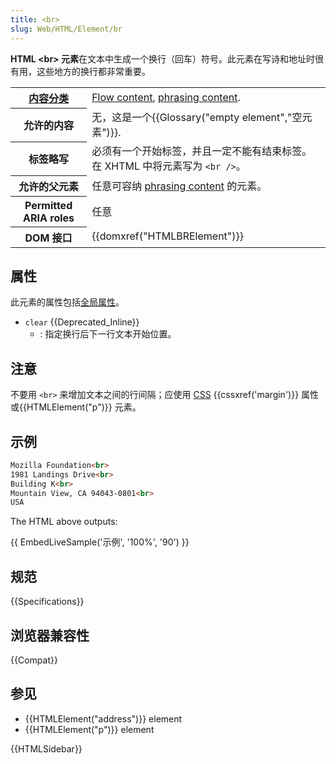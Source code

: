```yaml
---
title: <br>
slug: Web/HTML/Element/br
---
```


**HTML \<br> 元素**在文本中生成一个换行（回车）符号。此元素在写诗和地址时很有用，这些地方的换行都非常重要。

<table class="properties">
 <tbody>
  <tr>
   <th scope="row"><a href="/zh-CN/docs/HTML/Content_categories">内容分类</a></th>
   <td><a href="/zh-CN/docs/HTML/Content_categories#Flow_content">Flow content</a>, <a href="/zh-CN/docs/HTML/Content_categories#Phrasing_content">phrasing content</a>.</td>
  </tr>
  <tr>
   <th scope="row">允许的内容</th>
   <td>无，这是一个{{Glossary("empty element","空元素")}}.</td>
  </tr>
  <tr>
   <th scope="row">标签略写</th>
   <td>必须有一个开始标签，并且一定不能有结束标签。在 XHTML 中将元素写为 <code>&lt;br /&gt;</code>。</td>
  </tr>
  <tr>
   <th scope="row">允许的父元素</th>
   <td>任意可容纳 <a href="/zh-CN/docs/HTML/Content_categories#Phrasing_content">phrasing content</a> 的元素。</td>
  </tr>
  <tr>
   <th scope="row">Permitted ARIA roles</th>
   <td>任意</td>
  </tr>
  <tr>
   <th scope="row">DOM 接口</th>
   <td>{{domxref("HTMLBRElement")}}</td>
  </tr>
 </tbody>
</table>

## 属性

此元素的属性包括[全局属性](/zh-CN/docs/HTML/Global_attributes)。

- `clear` {{Deprecated_Inline}}
  - : 指定换行后下一行文本开始位置。

## 注意

不要用 `<br>` 来增加文本之间的行间隔；应使用 [CSS](/zh-CN/docs/CSS) {{cssxref('margin')}} 属性或{{HTMLElement("p")}} 元素。

## 示例

```html
Mozilla Foundation<br>
1981 Landings Drive<br>
Building K<br>
Mountain View, CA 94043-0801<br>
USA
```

The HTML above outputs:

{{ EmbedLiveSample('示例', '100%', '90') }}

## 规范

{{Specifications}}

## 浏览器兼容性

{{Compat}}

## 参见

- {{HTMLElement("address")}} element
- {{HTMLElement("p")}} element

{{HTMLSidebar}}
